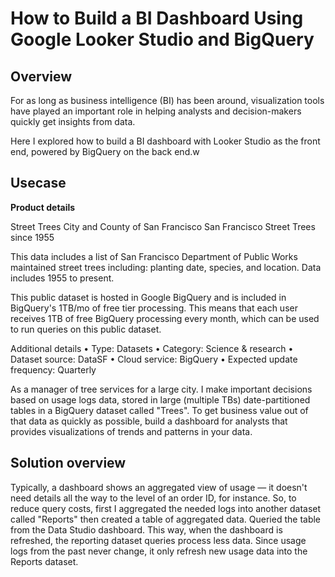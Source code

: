 # How to Build a BI Dashboard Using Google Looker Studio and BigQuery

## Overview
For as long as business intelligence (BI) has been around, visualization tools have played an important role in helping analysts and decision-makers quickly get insights from data.


Here I explored how to build a BI dashboard with Looker Studio as the front end, powered by BigQuery on the back end.w

## Usecase

**Product details**
 
Street Trees
City and County of San Francisco
San Francisco Street Trees since 1955

This data includes a list of San Francisco Department of Public Works maintained street trees including: planting date, species, and location. Data includes 1955 to present.

This public dataset is hosted in Google BigQuery and is included in BigQuery's 1TB/mo of free tier processing. This means that each user receives 1TB of free BigQuery processing every month, which can be used to run queries on this public dataset. 

Additional details
•	Type: Datasets
•	Category: Science & research
•	Dataset source: DataSF 
•	Cloud service: BigQuery
•	Expected update frequency: Quarterly

As a manager of tree services for a large city. I make important decisions based on usage logs data, stored in large (multiple TBs) date-partitioned tables in a BigQuery dataset called "Trees".
To get business value out of that data as quickly as possible, build a dashboard for analysts that provides visualizations of trends and patterns in your data.


## Solution overview
Typically, a dashboard shows an aggregated view of usage — it doesn't need details all the way to the level of an order ID, for instance. So, to reduce query costs, first I aggregated the needed logs into another dataset called "Reports" then created a table of aggregated data. Queried the table from the Data Studio dashboard. This way, when the dashboard is refreshed, the reporting dataset queries process less data. Since usage logs from the past never change, it only refresh new usage data into the Reports dataset.
